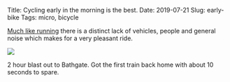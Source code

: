Title: Cycling early in the morning is the best.
Date: 2019-07-21
Slug: early-bike
Tags: micro, bicycle

[Much like running](/2017/10/04/urban-run) there is a distinct lack of vehicles, people and general noise which makes for a very pleasant ride.

<img src="/media/images/2019-07-21 early-bike.jpg" class="align-center" />

2 hour blast out to Bathgate. Got the first train back home with about 10 seconds to spare.
